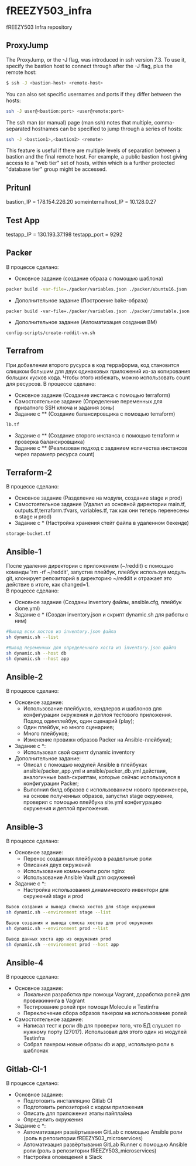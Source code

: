 # fREEZY503_infra
fREEZY503 Infra repository

## ProxyJump
The ProxyJump, or the -J flag, was introduced in ssh version 7.3. To use it, specify the bastion host to connect through after the -J flag, plus the remote host:
~~~ bash
$ ssh -J <bastion-host> <remote-host>
~~~
You can also set specific usernames and ports if they differ between the hosts:
~~~ bash
ssh -J user@<bastion:port> <user@remote:port>
~~~
The ssh man (or manual) page (man ssh) notes that multiple, comma-separated hostnames can be specified to jump through a series of hosts:
~~~ bash
ssh -J <bastion1>,<bastion2> <remote>
~~~
This feature is useful if there are multiple levels of separation between a bastion and the final remote host. For example, a public bastion host giving access to a "web tier" set of hosts, within which is a further protected "database tier" group might be accessed.

## Pritunl

bastion_IP = 178.154.226.20 
someinternalhost_IP = 10.128.0.27

## Test App

testapp_IP = 130.193.37.198
testapp_port = 9292

## Packer
В процессе сделано:
 - Основное задание (создание образа с помощью шаблона)
 ~~~bash
 packer build -var-file=./packer/variables.json ./packer/ubuntu16.json
 ~~~
 - Дополнительное задание (Построение bake-образа)
 ~~~
 packer build -var-file=./packer/variables.json ./packer/immutable.json
 ~~~
 - Дополнительное задание (Автоматизация создания ВМ)
 ~~~
 config-scripts/create-reddit-vm.sh
 ~~~

## Terrafrom 
При добавлении второго русурса в код терраформа, код становится слишком большим для двух одинаковых приложений из-за копирования больших кусков кода.
Чтобы этого избежать, можно использовать count для ресурсов.
В процессе сделано:
 - Основное задание (Создание инстанса с помощью terraform)
 - Самостоятельное задание (Определение переменных для приватного SSH ключа и задания зоны)
 - Задание с ** (Создание балансировщика с помощью terraform)
 ~~~
 lb.tf
 ~~~
 - Задание с ** (Создание второго инстанса с помощью terraform и проверка балансировщика)
 - Задание с ** (Реализован подход с заданием количества инстансов через параметр ресурса count)

## Terraform-2
В процессе сделано:
 - Основное задание (Разделение на модули, создание stage и prod)
 - Самостоятельное задание (Удалил из основной директории main.tf, outputs.tf,terraform.tfvars, variables.tf, так как они теперь перенесены в stage и prod)
 - Задание с * (Настройка хранения стейт файла в удаленном бекенде)
 ~~~
 storage-bucket.tf
 ~~~
 
## Ansible-1
После удаления директории с приложением (~/reddit) с помощью команды 'rm -rf ~/reddit', запустив плейбук, плейбук используя модуль git, клонирует репозиторий в директорию ~/reddit и отражает это действие в итоге, как changed=1. <br>
В процессе сделано:
 - Основное задание (Созданы inventory файлы, ansible.cfg, плейбук clone.yml)
 - Задание с * (Создан inventory.json и скрипт dynamic.sh для работы с ним) 
 ~~~bash
 #Вывод всех хостов из inventory.json файла
 sh dynamic.sh --list
 
 #Вывод переменных для определенного хоста из inventory.json файла
 sh dynamic.sh --host db
 sh dynamic.sh --host app
 ~~~

 ## Ansible-2
В процессе сделано:
 - Основное задание:
	- Использование плейбуков, хендлеров и шаблонов для конфигурации окружения и деплоя тестового приложения. Подход одинплейбук, один сценарий (play);
	- Один плейбук, но много сценариев;
	- Много плейбуков;
	- Изменение провижн образов Packer на Ansible-плейбуки);
 - Задание с *:
	- Использовал свой скрипт dynamic inventory
 - Дополнительное задание:
	- Описал с помощью модулей Ansible в плейбуках ansible/packer_app.yml и ansible/packer_db.yml действия, аналогичные bash-скриптам, которые сейчас используются в конфигурации Packer;
	- Выполнил билд образов с использованием нового провиженера, на основе полученных образов, запустил stage окружение, проверил с помощью плейбука site.yml конфигурацию окружения и деплой приложения.

 ## Ansible-3
В процессе сделано:
 - Основное задание:
	- Перенос созданных плейбуков в раздельные роли
	- Описания двух окружений
	- Использование коммьюнити роли nginx
	- Использование Ansible Vault для окружений
 - Задание с *:
	- Настройка использования динамического инвентори для окружений stage и prod
~~~bash
Вызов создания и вывода списка хостов для stage окружения
sh dynamic.sh --environment stage --list

Вызов создания и вывода списка хостов для prod окружения
sh dynamic.sh --environment prod --list

Вывод данных хоста app из окружения prod
sh dynamic.sh --environment prod --host app
~~~

 ## Ansible-4
В процессе сделано:
 - Основное задание:
	- Локальная разработка при помощи Vagrant, доработка ролей для провижининга в Vagrant
	- Тестирование ролей при помощи Molecule и Testinfra
	- Переключение сбора образов пакером на использование ролей
 - Самостоятельное задание:
	- Написал тест к роли db для проверки того, что БД слушает по нужному порту (27017). Использовал для этого один из модулей Testinfra
	- Собрал пакером новые образы db и app, использую роли в шаблонах

 ## Gitlab-CI-1
В процессе сделано:
 - Основное задание:
	- Подготовить инсталляцию Gitlab CI
	- Подготовить репозиторий с кодом приложения
	- Описать для приложения этапы пайплайна
	- Определить окружения
 - Задание с *:
	- Автоматизация развёртывания GitLab с помощью Ansible роли (роль в репозитории fREEZY503_microservices)
	- Автоматизация развёртывания GitLab Runner с помощью Ansible роли (роль в репозитории fREEZY503_microservices)
	- Настройка оповещений в Slack
